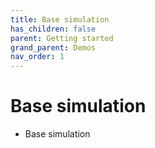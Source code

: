 ```yaml
---
title: Base simulation
has_children: false
parent: Getting started
grand_parent: Demos
nav_order: 1
---
```


# Base simulation

+ Base simulation
